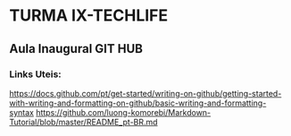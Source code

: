 # TURMA IX-TECHLIFE

## Aula Inaugural GIT HUB

### Links Uteis:

https://docs.github.com/pt/get-started/writing-on-github/getting-started-with-writing-and-formatting-on-github/basic-writing-and-formatting-syntax
https://github.com/luong-komorebi/Markdown-Tutorial/blob/master/README_pt-BR.md
